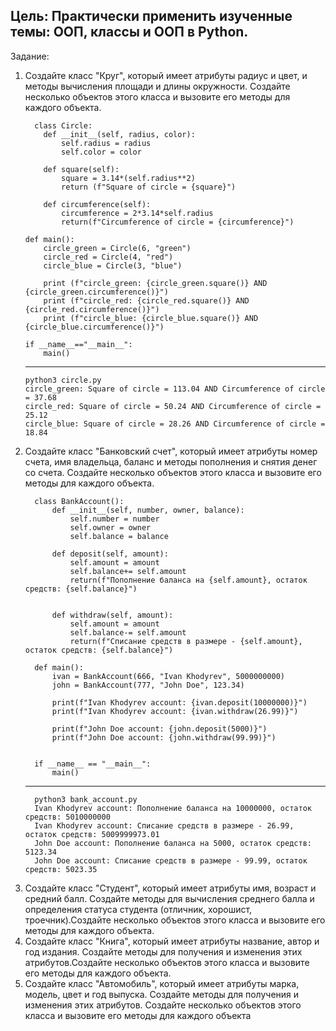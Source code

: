 <h2>Цель: Практически применить изученные темы: ООП, классы и ООП в
Python.</h2>
Задание:
<ol>
<li>Создайте класс "Круг", который имеет атрибуты радиус и цвет, и
методы вычисления площади и длины окружности. Создайте несколько
объектов этого класса и вызовите его методы для каждого объекта.</li>

      class Circle:
        def __init__(self, radius, color):
            self.radius = radius
            self.color = color
    
        def square(self):
            square = 3.14*(self.radius**2)
            return (f"Square of circle = {square}")
    
        def circumference(self):
            circumference = 2*3.14*self.radius
            return(f"Circumference of circle = {circumference}")
    
    def main():
        circle_green = Circle(6, "green")
        circle_red = Circle(4, "red")
        circle_blue = Circle(3, "blue")
    
        print (f"circle_green: {circle_green.square()} AND {circle_green.circumference()}")
        print (f"circle_red: {circle_red.square()} AND {circle_red.circumference()}")
        print (f"circle_blue: {circle_blue.square()} AND {circle_blue.circumference()}")
    
    if __name__=="__main__":
        main()
***
    python3 circle.py 
    circle_green: Square of circle = 113.04 AND Circumference of circle = 37.68
    circle_red: Square of circle = 50.24 AND Circumference of circle = 25.12
    circle_blue: Square of circle = 28.26 AND Circumference of circle = 18.84
<li>Создайте класс "Банковский счет", который имеет атрибуты номер
счета, имя владельца, баланс и методы пополнения и снятия денег со
счета. Создайте несколько объектов этого класса и вызовите его методы
для каждого объекта.</li>

      class BankAccount():
          def __init__(self, number, owner, balance):
              self.number = number
              self.owner = owner
              self.balance = balance
      
          def deposit(self, amount):
              self.amount = amount
              self.balance+= self.amount
              return(f"Пополнение баланса на {self.amount}, остаток средств: {self.balance}")
      
          
          def withdraw(self, amount):
              self.amount = amount
              self.balance-= self.amount
              return(f"Списание средств в размере - {self.amount}, остаток средств: {self.balance}")
      
      def main():
          ivan = BankAccount(666, "Ivan Khodyrev", 5000000000)
          john = BankAccount(777, "John Doe", 123.34)
      
          print(f"Ivan Khodyrev account: {ivan.deposit(10000000)}")
          print(f"Ivan Khodyrev account: {ivan.withdraw(26.99)}")
      
          print(f"John Doe account: {john.deposit(5000)}")
          print(f"John Doe account: {john.withdraw(99.99)}")
      
      
      if __name__ == "__main__":
          main()
***
      python3 bank_account.py 
      Ivan Khodyrev account: Пополнение баланса на 10000000, остаток средств: 5010000000
      Ivan Khodyrev account: Списание средств в размере - 26.99, остаток средств: 5009999973.01
      John Doe account: Пополнение баланса на 5000, остаток средств: 5123.34
      John Doe account: Списание средств в размере - 99.99, остаток средств: 5023.35
<li>Создайте класс "Студент", который имеет атрибуты имя, возраст и
средний балл. Создайте методы для вычисления среднего балла и
определения статуса студента (отличник, хорошист, троечник).Создайте
несколько объектов этого класса и вызовите его методы для каждого
объекта.</li>
<li>Создайте класс "Книга", который имеет атрибуты название, автор и год
издания. Создайте методы для получения и изменения этих
атрибутов.Создайте несколько объектов этого класса и вызовите его
методы для каждого объекта.</li>
<li>Создайте класс "Автомобиль", который имеет атрибуты марка, модель,
цвет и год выпуска. Создайте методы для получения и изменения этих
атрибутов. Создайте несколько объектов этого класса и вызовите его
методы для каждого объекта</li>
</ol>
